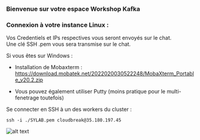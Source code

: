 ### Bienvenue sur votre espace Workshop Kafka


### Connexion à votre instance Linux :

Vos Credentiels et IPs respectives vous seront envoyés sur le chat.    
Une clé SSH .pem vous sera transmise sur le chat.  

Si vous êtes sur Windows :

- Installation de Mobaxterm :
https://download.mobatek.net/2022020030522248/MobaXterm_Portable_v20.2.zip

- Vous pouvez également utiliser Putty (moins pratique pour le multi-fenetrage toutefois)


Se connecter en SSH à un des workers du cluster :
```console
ssh -i ./SYLAB.pem cloudbreak@35.180.197.45
```
![alt text](https://i.ibb.co/tYL7W8y/Annotation-2020-05-08-135954.png)
